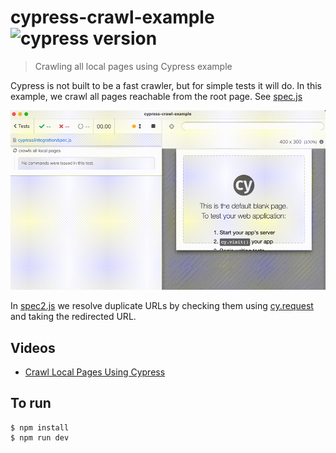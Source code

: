 # cypress-crawl-example ![cypress version](https://img.shields.io/badge/cypress-9.2.0-brightgreen)

> Crawling all local pages using Cypress example

Cypress is not built to be a fast crawler, but for simple tests it will do. In this example, we crawl all pages reachable from the root page. See [spec.js](./cypress/integration/spec.js)

![Crawling local pages](./images/crawl.gif)

In [spec2.js](./cypress/integration/spec2.js) we resolve duplicate URLs by checking them using [cy.request](https://on.cypress.io/request) and taking the redirected URL.

## Videos

- [Crawl Local Pages Using Cypress](https://youtu.be/FDNeiwKWdb4)

## To run

```
$ npm install
$ npm run dev
```
